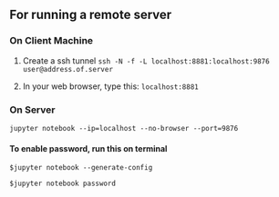 ## For running a remote server 

### On Client Machine
1. Create a ssh tunnel 
`ssh -N -f -L localhost:8881:localhost:9876 user@address.of.server`

2. In your web browser, type this: `localhost:8881`


### On Server
`jupyter notebook --ip=localhost --no-browser --port=9876`

#### To enable password, run this on terminal

`$jupyter notebook --generate-config`

`$jupyter notebook password`
